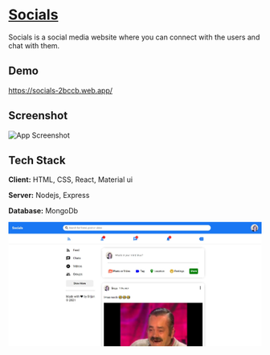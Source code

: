 # [Socials](https://socials-2bccb.web.app/)
Socials is a social media website where you can connect with the users and chat with them.

## Demo

https://socials-2bccb.web.app/

## Screenshot

![App Screenshot](homepage.png)


## Tech Stack

**Client:** HTML, CSS, React, Material ui

**Server:** Nodejs, Express

**Database:** MongoDb 

![](homepage.jpg)

